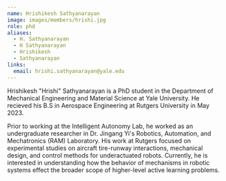```yaml
---
name: Hrishikesh Sathyanarayan
image: images/members/hrishi.jpg
role: phd
aliases:
  - H. Sathyanarayan
  - H Sathyanarayan
  - Hrishikesh
  - Sathyanarayan
links:
  email: hrishi.sathyanarayan@yale.edu
---
```


Hrishikesh "Hrishi" Sathyanarayan is a PhD student in the Department of Mechanical Engineering and Material Science at Yale University. He recieved his B.S in Aerospace Engineering at Rutgers University in May 2023.

Prior to working at the Intelligent Autonomy Lab, he worked as an undergraduate researcher in Dr. Jingang Yi's Robotics, Automation, and Mechatronics (RAM) Laboratory. His work at Rutgers focused on experimental studies on aircraft tire-runway interactions, mechanical design, and control methods for underactuated robots. Currently, he is interested in understanding how the behavior of mechanisms in robotic systems effect the broader scope of higher-level active learning problems.